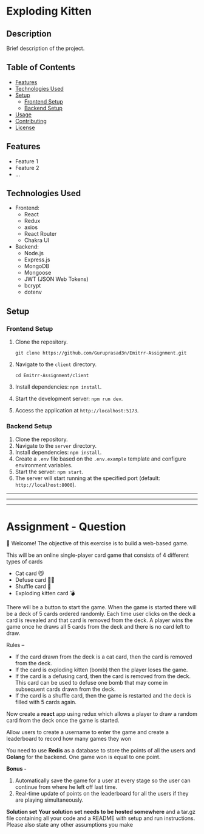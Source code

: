 # Exploding Kitten

## Description

Brief description of the project.

## Table of Contents

- [Features](#features)
- [Technologies Used](#technologies-used)
- [Setup](#setup)
  - [Frontend Setup](#frontend-setup)
  - [Backend Setup](#backend-setup)
- [Usage](#usage)
- [Contributing](#contributing)
- [License](#license)

## Features

- Feature 1
- Feature 2
- ...

## Technologies Used

- Frontend:
  - React
  - Redux
  - axios
  - React Router
  - Chakra UI
- Backend:
  - Node.js
  - Express.js
  - MongoDB
  - Mongoose
  - JWT (JSON Web Tokens)
  - bcrypt
  - dotenv

## Setup

### Frontend Setup

1.  Clone the repository.

        git clone https://github.com/Guruprasad3n/Emitrr-Assignment.git

2.  Navigate to the `client` directory.

        cd Emitrr-Assignment/client

3.  Install dependencies: `npm install`.
4.  Start the development server: `npm run dev`.
5.  Access the application at `http://localhost:5173`.

### Backend Setup

1. Clone the repository.
2. Navigate to the `server` directory.
3. Install dependencies: `npm install`.
4. Create a `.env` file based on the `.env.example` template and configure environment variables.
5. Start the server: `npm start`.
6. The server will start running at the specified port (default: `http://localhost:8000`).

---

---

---

# Assignment - Question

👋 Welcome! The objective of this exercise is to build a web-based game.

This will be an online single-player card game that consists of 4 different types of cards

- Cat card 😼
- Defuse card 🙅‍♂️
- Shuffle card 🔀
- Exploding kitten card 💣

There will be a button to start the game. When the game is started there will be a deck of 5 cards ordered randomly. Each time user clicks on the deck a card is revealed and that card is removed from the deck. A player wins the game once he draws all 5 cards from the deck and there is no card left to draw.

Rules –

- If the card drawn from the deck is a cat card, then the card is removed from the deck.
- If the card is exploding kitten (bomb) then the player loses the game.
- If the card is a defusing card, then the card is removed from the deck. This card can be used to defuse one bomb that may come in subsequent cards drawn from the deck.
- If the card is a shuffle card, then the game is restarted and the deck is filled with 5 cards again.

Now create a **react** app using redux which allows a player to draw a random card from the deck once the game is started.

Allow users to create a username to enter the game and create a leaderboard to record how many games they won

You need to use **Redis** as a database to store the points of all the users and **Golang** for the backend. One game won is equal to one point.

**Bonus -**

1. Automatically save the game for a user at every stage so the user can continue from where he left off last time.
2. Real-time update of points on the leaderboard for all the users if they are playing simultaneously.

**Solution set**
**Your solution set needs to be hosted somewhere** and a tar.gz file containing all your code and a README with setup and run instructions. Please also state any other assumptions you make
